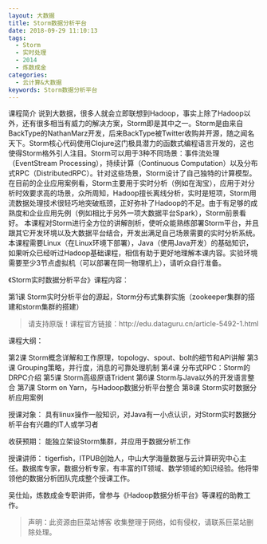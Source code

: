 ```yaml
---
layout: 大数据
title: Storm数据分析平台
date: 2018-09-29 11:10:13
tags:
  - Storm
  - 实时处理
  - 2014
  - 炼数成金
categories:
  - 云计算&大数据
keywords: Storm数据分析平台
---
```

课程简介
说到大数据，很多人就会立即联想到Hadoop，事实上除了Hadoop以外，还有很多相当有威力的解决方案，Storm即是其中之一。Storm是由来自BackType的NathanMarz开发，后来BackType被Twitter收购并开源，随之闻名天下。Storm核心代码使用Clojure这门极具潜力的函数式编程语言开发的，这也使得Storm格外引人注目。Storm可以用于3种不同场景：事件流处理（EventStream Processing），持续计算（Continuous Computation）以及分布式RPC（DistributedRPC）。针对这些场景，Storm设计了自己独特的计算模型。在目前的企业应用案例看，Storm主要用于实时分析（例如在淘宝），应用于对分析时效要求高的场景，众所周知，Hadoop擅长离线分析，实时是短项，Storm用流数据处理技术很轻巧地突破瓶颈，正好弥补了Hadoop的不足。由于有足够的成熟度和企业应用先例（例如相比于另外一项大数据平台Spark），Storm前景看好。
      本课程对Storm进行全方位的讲解剖析，使听众能熟练部署Storm平台，并且跟其它开发环境以及大数据平台结合，开发出满足自己场景需要的实时分析系统。
      本课程需要Linux（在Linux环境下部署），Java（使用Java开发）的基础知识，如果听众已经听过Hadoop基础课程，相信有助于更好地理解本课内容。实验环境需要至少3节点虚拟机（可以部署在同一物理机上），请听众自行准备。

《Storm实时数据分析平台》课程内容：

第1课 Storm实时分析平台的源起，Storm分布式集群实施（zookeeper集群的搭建和storm集群的搭建）

<!-- more -->
<blockquote class="blockquote-center">
请支持原版！课程官方链接：http://edu.dataguru.cn/article-5492-1.html</blockquote>
</blockquote>
课程大纲：


第2课 Storm概念详解和工作原理，topology、spout、bolt的细节和API讲解
第3课 Grouping策略，并行度，消息的可靠处理机制
第4课 分布式RPC：Storm的DRPC介绍
第5课 Storm高级原语Trident
第6课 Storm与Java以外的开发语言整合
第7课 Storm on Yarn，与Hadoop数据分析平台整合
第8课 Storm实时数据分析应用案例


授课对象：
具有linux操作一般知识，对Java有一小点认识，对Storm实时数据分析平台有兴趣的IT人或学习者

收获预期：
能独立架设Storm集群，并应用于数据分析工作


授课讲师：
tigerfish，ITPUB创始人，中山大学海量数据与云计算研究中心主任。数据库专家，数据分析专家，有丰富的IT领域、数学领域的知识经验。他将带领他的数据分析团队完成整个授课工作。


吴仕灿，炼数成金专职讲师，曾参与《Hadoop数据分析平台》等课程的助教工作。

<blockquote class="blockquote-center">声明：此资源由巨菜站博客 收集整理于网络，如有侵权，请联系巨菜站删除处理。</blockquote>

<div id="jspay" sid="RlVM8J32728" style="display:none">RlVM8J32728</div>
<script type="text/javascript" src="https://www.fageka.com/j.js"></script>
<script type="text/javascript" src="https://www.fageka.com/f.js" charset="utf-8"></script>
